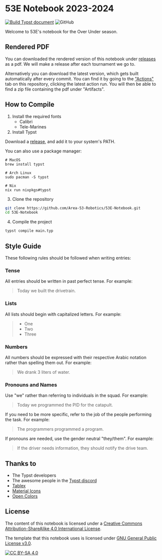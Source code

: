 # 53E Notebook 2023-2024

[![Build Typst document](https://github.com/Area-53-Robotics/53E-Notebook/actions/workflows/build.yml/badge.svg)](https://github.com/Area-53-Robotics/53E-Notebook/actions/workflows/build.yml)
![GitHub](https://img.shields.io/github/license/Area-53-Robotics/53E-notebook)


Welcome to 53E's notebook for the Over Under season.

## Rendered PDF

You can downloaded the rendered version of this notebook under [releases](https://github.com/Area-53-Robotics/53E-Notebook/releases) as a pdf. We will make a release after each tournament we go to.

Alternatively you can download the latest version, which gets built automatically after every commit. You can find it by going to the ["Actions"](https://github.com/Area-53-Robotics/53E-Notebook/actions) tab on this repository, clicking the latest action run. You will then be able to find a zip file containing the pdf under "Artifacts".

## How to Compile

1. Install the required fonts
    - Calibri
    - Tele-Marines
2. Install Typst

Download a [release](https://github.com/typst/typst/releases/), and add it to your system's PATH. 

You can also use a package manager:

```
# MacOS
brew install typst

# Arch Linux
sudo pacman -S typst

# Nix
nix run nixpkgs#typst
```
3. Clone the repository
```sh
git clone https://github.com/Area-53-Robotics/53E-Notebook.git
cd 53E-Notebook
```
4. Compile the project
```sh
typst compile main.typ
```

## Style Guide

These following rules should be followed when writing entries:

### Tense
All entries should be written in past perfect tense. For example:

> Today we built the drivetrain.

### Lists

All lists should begin with capitalized letters. For example:

> - One
> - Two
> - Three

### Numbers 

All numbers should be expressed with their respective Arabic notation rather than spelling them out. For example:

> We drank 3 liters of water.

### Pronouns and Names

Use "we" rather than referring to individuals in the squad. For example:

> Today we programmed the PID for the catapult.

If you need to be more specific, refer to the job of the people performing the task. For example:

> The programmers programmed a program.

If pronouns are needed, use the gender neutral "they/them". For example:

> If the driver needs information, they should notify the drive team.

## Thanks to

- The Typst developers
- The awesome people in the [Typst discord](https://discord.gg/2uDybryKPe)
- [Tablex](https://github.com/PgBiel/typst-tablex/)
- [Material Icons](https://fonts.google.com/icons)
- [Open Colors](https://yeun.github.io/open-color/)

## License

The content of this notebook is licensed under a [Creative Commons Attribution-ShareAlike 4.0 International License][cc-by-sa].

The template that this notebook uses is licensed under [GNU General Public License v3.0](https://www.gnu.org/licenses/gpl-3.0.en.html).

[![CC BY-SA 4.0][cc-by-sa-image]][cc-by-sa]

[cc-by-sa]: http://creativecommons.org/licenses/by-sa/4.0/
[cc-by-sa-image]: https://licensebuttons.net/l/by-sa/4.0/88x31.png


